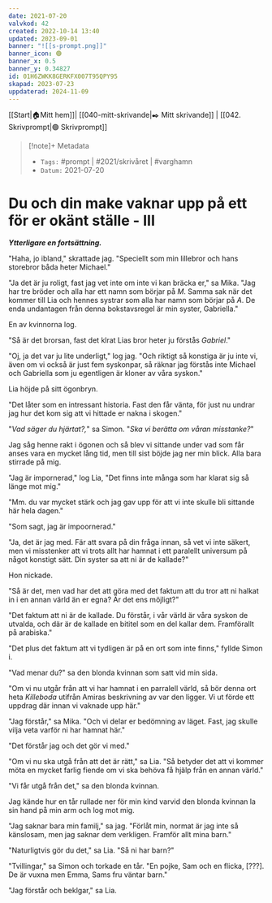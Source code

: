 ```yaml
---
date: 2021-07-20
valvkod: 42
created: 2022-10-14 13:40
updated: 2023-09-01
banner: "![[s-prompt.png]]"
banner_icon: 🟢
banner_x: 0.5
banner_y: 0.34827
id: 01H6ZWKK8GERKFX007T95QPY95
skapad: 2023-07-23
uppdaterad: 2024-11-09
---
```

[[Start|🏠Mitt hem]]| [[040-mitt-skrivande|✒️ Mitt skrivande]] | [[042. Skrivprompt|🟢 Skrivprompt]]

> [!note]+ Metadata
> * `Tags:`  #prompt | #2021/skrivåret | #varghamn
> * `Datum:` 2021-07-20

# Du och din make vaknar upp på ett för er okänt ställe - III

***Ytterligare en fortsättning.***

"Haha, jo ibland," skrattade jag. "Speciellt som min lillebror och hans storebror båda heter Michael."

"Ja det är ju roligt, fast jag vet inte om inte vi kan bräcka er," sa Mika. "Jag har tre bröder och alla har ett namn som börjar på *M*. Samma sak när det kommer till Lia och hennes systrar som alla har namn som börjar på *A*. De enda undantagen  från denna bokstavsregel är min syster, Gabriella."

En av kvinnorna log.

"Så är det brorsan, fast det klrat Lias bror heter ju förstås *Gabriel*."

"Oj, ja det var ju lite underligt," log jag. "Och riktigt så konstiga är ju inte vi, även om vi också är just fem syskonpar, så räknar jag förstås inte Michael och Gabriella som ju egentligen är kloner av våra syskon."

Lia höjde på sitt ögonbryn.

"Det låter som en intressant historia. Fast den får vänta, för just nu undrar jag hur det kom sig att vi hittade er nakna i skogen."

"*Vad säger du hjärtat?,*" sa Simon. "*Ska vi berätta om våran misstanke?*"

Jag såg henne rakt i ögonen och så blev vi sittande under vad som får anses vara en mycket lång tid, men till sist böjde jag ner min blick. Alla bara stirrade på mig.

"Jag är impornerad," log Lia, "Det finns inte många som har klarat sig så länge mot mig."

"Mm. du var mycket stärk och jag gav upp för att vi inte skulle bli sittande här hela dagen."

"Som sagt, jag är impoornerad."

"Ja, det är jag med. Fär att svara på din fråga innan, så vet vi inte säkert, men vi misstenker att vi trots allt har hamnat i ett paralellt universum på något konstigt sätt. Din syster sa att ni är de kallade?"

Hon nickade.

"Så är det, men vad har det att göra med det faktum att du tror att ni halkat in i en annan värld än er egna? Är det ens möjligt?"

"Det faktum att ni är de kallade. Du förstår, i vår värld är våra syskon de utvalda, och där är de kallade en bititel som en del kallar dem. Framförallt på arabiska."

"Det plus det faktum att vi tydligen är på en ort som inte finns," fyllde Simon i.

"Vad menar du?" sa den blonda kvinnan som satt vid min sida.

"Om vi nu utgår från att vi har hamnat i en parralell värld, så bör denna ort heta *Killeboda* utifrån Amiras beskrivning av var den ligger. Vi ut förde ett uppdrag där innan vi vaknade upp här."

"Jag förstår," sa Mika. "Och vi delar er bedömning av läget. Fast, jag skulle vilja veta varför ni har hamnat här."

"Det förstår jag och det gör vi med."

"Om vi nu ska utgå från att det är rätt," sa Lia. "Så betyder det att vi kommer möta en mycket farlig fiende om vi ska behöva få hjälp från en annan värld."

"Vi får utgå från det," sa den blonda kvinnan.

Jag kände hur en tår rullade ner för min kind varvid den blonda kvinnan la sin hand på min arm och log mot mig.

"Jag saknar bara min familj," sa jag. "Förlåt min, normat är jag inte så känslosam, men jag saknar dem verkligen. Framför allt mina barn."

"Naturligtvis gör du det," sa Lia. "Så ni har barn?"

"Tvillingar," sa Simon och torkade en tår. "En pojke, Sam och en flicka, [???]. De är vuxna men Emma, Sams fru väntar barn."

"Jag förstår och beklgar," sa Lia.